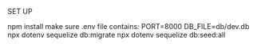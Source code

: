 SET UP

npm install
make sure .env file contains:
    PORT=8000
    DB_FILE=db/dev.db
npx dotenv sequelize db:migrate
npx dotenv sequelize db:seed:all
